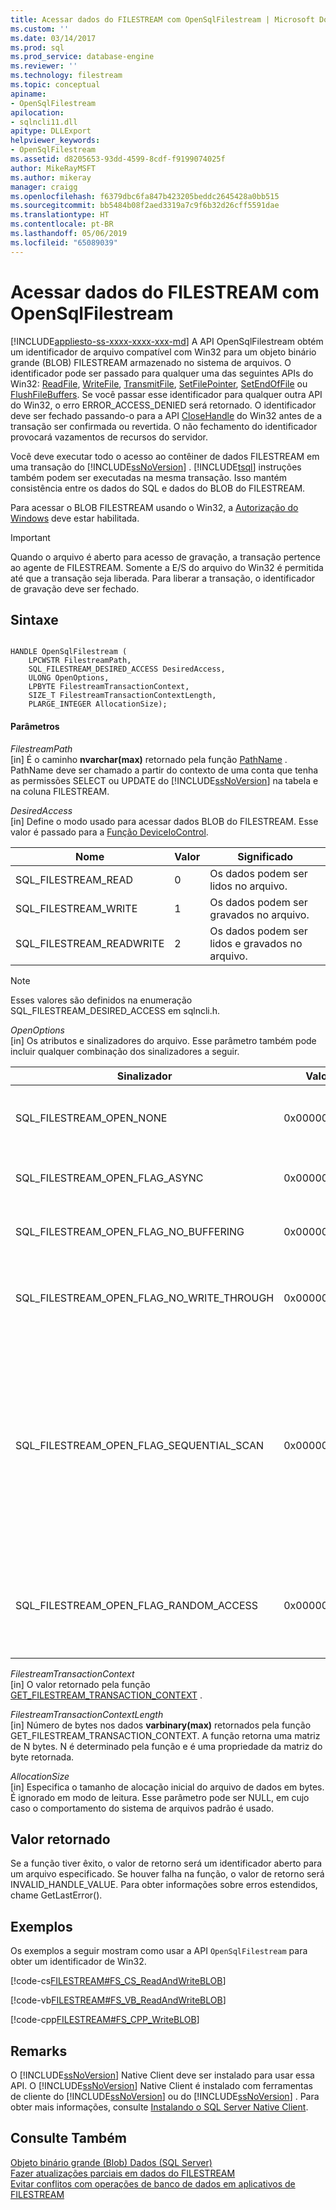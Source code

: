 ```yaml
---
title: Acessar dados do FILESTREAM com OpenSqlFilestream | Microsoft Docs
ms.custom: ''
ms.date: 03/14/2017
ms.prod: sql
ms.prod_service: database-engine
ms.reviewer: ''
ms.technology: filestream
ms.topic: conceptual
apiname:
- OpenSqlFilestream
apilocation:
- sqlncli11.dll
apitype: DLLExport
helpviewer_keywords:
- OpenSqlFilestream
ms.assetid: d8205653-93dd-4599-8cdf-f9199074025f
author: MikeRayMSFT
ms.author: mikeray
manager: craigg
ms.openlocfilehash: f6379dbc6fa847b423205beddc2645428a0bb515
ms.sourcegitcommit: bb5484b08f2aed3319a7c9f6b32d26cff5591dae
ms.translationtype: HT
ms.contentlocale: pt-BR
ms.lasthandoff: 05/06/2019
ms.locfileid: "65089039"
---
```

# <a name="access-filestream-data-with-opensqlfilestream"></a>Acessar dados do FILESTREAM com OpenSqlFilestream
[!INCLUDE[appliesto-ss-xxxx-xxxx-xxx-md](../../includes/appliesto-ss-xxxx-xxxx-xxx-md.md)]
  A API OpenSqlFilestream obtém um identificador de arquivo compatível com Win32 para um objeto binário grande (BLOB) FILESTREAM armazenado no sistema de arquivos. O identificador pode ser passado para qualquer uma das seguintes APIs do Win32: [ReadFile](https://go.microsoft.com/fwlink/?LinkId=86422), [WriteFile](https://go.microsoft.com/fwlink/?LinkId=86423), [TransmitFile](https://go.microsoft.com/fwlink/?LinkId=86424), [SetFilePointer](https://go.microsoft.com/fwlink/?LinkId=86425), [SetEndOfFile](https://go.microsoft.com/fwlink/?LinkId=86426) ou [FlushFileBuffers](https://go.microsoft.com/fwlink/?LinkId=86427). Se você passar esse identificador para qualquer outra API do Win32, o erro ERROR_ACCESS_DENIED será retornado. O identificador deve ser fechado passando-o para a API [CloseHandle](https://go.microsoft.com/fwlink/?LinkId=86428) do Win32 antes de a transação ser confirmada ou revertida. O não fechamento do identificador provocará vazamentos de recursos do servidor.  
  
 Você deve executar todo o acesso ao contêiner de dados FILESTREAM em uma transação do [!INCLUDE[ssNoVersion](../../includes/ssnoversion-md.md)] . [!INCLUDE[tsql](../../includes/tsql-md.md)] instruções também podem ser executadas na mesma transação. Isso mantém consistência entre os dados do SQL e dados do BLOB do FILESTREAM.  
  
 Para acessar o BLOB FILESTREAM usando o Win32, a [Autorização do Windows](../../relational-databases/security/choose-an-authentication-mode.md) deve estar habilitada.  
  
> [!IMPORTANT]  
>  Quando o arquivo é aberto para acesso de gravação, a transação pertence ao agente de FILESTREAM. Somente a E/S do arquivo do Win32 é permitida até que a transação seja liberada. Para liberar a transação, o identificador de gravação deve ser fechado.  
  
## <a name="syntax"></a>Sintaxe  
  
```  
  
HANDLE OpenSqlFilestream (  
    LPCWSTR FilestreamPath,  
    SQL_FILESTREAM_DESIRED_ACCESS DesiredAccess,  
    ULONG OpenOptions,  
    LPBYTE FilestreamTransactionContext,  
    SIZE_T FilestreamTransactionContextLength,  
    PLARGE_INTEGER AllocationSize);  
```  
  
#### <a name="parameters"></a>Parâmetros  
 *FilestreamPath*  
 [in] É o caminho **nvarchar(max)** retornado pela função [PathName](../../relational-databases/system-functions/pathname-transact-sql.md) . PathName deve ser chamado a partir do contexto de uma conta que tenha as permissões SELECT ou UPDATE do [!INCLUDE[ssNoVersion](../../includes/ssnoversion-md.md)] na tabela e na coluna FILESTREAM.  
  
 *DesiredAccess*  
 [in] Define o modo usado para acessar dados BLOB do FILESTREAM. Esse valor é passado para a [Função DeviceIoControl](https://go.microsoft.com/fwlink/?LinkId=105527).  
  
|Nome|Valor|Significado|  
|----------|-----------|-------------|  
|SQL_FILESTREAM_READ|0|Os dados podem ser lidos no arquivo.|  
|SQL_FILESTREAM_WRITE|1|Os dados podem ser gravados no arquivo.|  
|SQL_FILESTREAM_READWRITE|2|Os dados podem ser lidos e gravados no arquivo.|  
  
> [!NOTE]  
>  Esses valores são definidos na enumeração SQL_FILESTREAM_DESIRED_ACCESS em sqlncli.h.  
  
 *OpenOptions*  
 [in] Os atributos e sinalizadores do arquivo. Esse parâmetro também pode incluir qualquer combinação dos sinalizadores a seguir.  
  
|Sinalizador|Valor|Significado|  
|----------|-----------|-------------|  
|SQL_FILESTREAM_OPEN_NONE|0x00000000:|O arquivo está sendo aberto ou criado sem opções especiais.|  
|SQL_FILESTREAM_OPEN_FLAG_ASYNC|0x00000001L|O arquivo está sendo aberto ou criado para E/S assíncrona.|  
|SQL_FILESTREAM_OPEN_FLAG_NO_BUFFERING|0x00000002L|O sistema abre o arquivo sem usar cache do sistema.|  
|SQL_FILESTREAM_OPEN_FLAG_NO_WRITE_THROUGH|0x00000004L|O sistema não grava por meio de um cache intermediário. Ele grava direto no disco.|  
|SQL_FILESTREAM_OPEN_FLAG_SEQUENTIAL_SCAN|0x00000008L|Um arquivo é acessado sequencialmente do princípio ao fim. O sistema pode usar isso como uma dica para otimizar o cache de arquivo. Se um aplicativo mover o ponteiro de arquivo para acesso aleatório, a otimização do cache poderá não ocorrer.|  
|SQL_FILESTREAM_OPEN_FLAG_RANDOM_ACCESS|0x00000010L|Um arquivo é acessado aleatoriamente. O sistema pode usar isso como uma dica para otimizar o cache de arquivo.|  
  
 *FilestreamTransactionContext*  
 [in] O valor retornado pela função [GET_FILESTREAM_TRANSACTION_CONTEXT](../../t-sql/functions/get-filestream-transaction-context-transact-sql.md) .  
  
 *FilestreamTransactionContextLength*  
 [in] Número de bytes nos dados **varbinary(max)** retornados pela função GET_FILESTREAM_TRANSACTION_CONTEXT. A função retorna uma matriz de N bytes. N é determinado pela função e é uma propriedade da matriz do byte retornada.  
  
 *AllocationSize*  
 [in] Especifica o tamanho de alocação inicial do arquivo de dados em bytes. É ignorado em modo de leitura. Esse parâmetro pode ser NULL, em cujo caso o comportamento do sistema de arquivos padrão é usado.  
  
## <a name="return-value"></a>Valor retornado  
 Se a função tiver êxito, o valor de retorno será um identificador aberto para um arquivo especificado. Se houver falha na função, o valor de retorno será INVALID_HANDLE_VALUE. Para obter informações sobre erros estendidos, chame GetLastError().  
  
## <a name="examples"></a>Exemplos  
 Os exemplos a seguir mostram como usar a API `OpenSqlFilestream` para obter um identificador de Win32.  
  
 [!code-cs[FILESTREAM#FS_CS_ReadAndWriteBLOB](../../relational-databases/blob/codesnippet/csharp/access-filestream-data-w_0_1.cs)]  
  
 [!code-vb[FILESTREAM#FS_VB_ReadAndWriteBLOB](../../relational-databases/blob/codesnippet/visualbasic/access-filestream-data-w_0_2.vb)]  
  
 [!code-cpp[FILESTREAM#FS_CPP_WriteBLOB](../../relational-databases/blob/codesnippet/cpp/access-filestream-data-w_0_3.cpp)]  
  
## <a name="remarks"></a>Remarks  
 O [!INCLUDE[ssNoVersion](../../includes/ssnoversion-md.md)] Native Client deve ser instalado para usar essa API. O [!INCLUDE[ssNoVersion](../../includes/ssnoversion-md.md)] Native Client é instalado com ferramentas de cliente do [!INCLUDE[ssNoVersion](../../includes/ssnoversion-md.md)] ou do [!INCLUDE[ssNoVersion](../../includes/ssnoversion-md.md)] . Para obter mais informações, consulte [Instalando o SQL Server Native Client](../../relational-databases/native-client/applications/installing-sql-server-native-client.md).  
  
## <a name="see-also"></a>Consulte Também  
 [Objeto binário grande &#40;Blob&#41; Dados &#40;SQL Server&#41;](../../relational-databases/blob/binary-large-object-blob-data-sql-server.md)   
 [Fazer atualizações parciais em dados do FILESTREAM](../../relational-databases/blob/make-partial-updates-to-filestream-data.md)   
 [Evitar conflitos com operações de banco de dados em aplicativos de FILESTREAM](../../relational-databases/blob/avoid-conflicts-with-database-operations-in-filestream-applications.md)  
  
  
